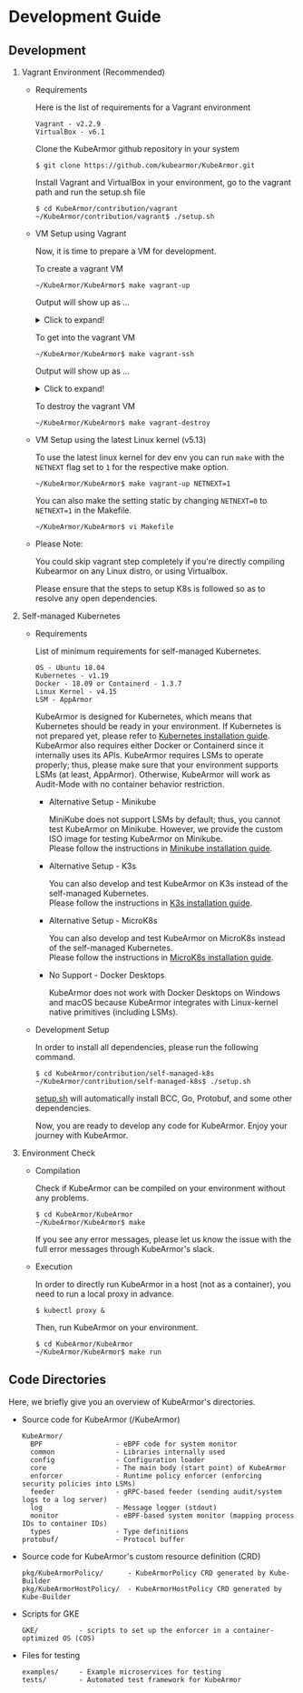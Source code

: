 # Development Guide

## Development

1. Vagrant Environment (Recommended)
   * Requirements

     Here is the list of requirements for a Vagrant environment

     ```text
     Vagrant - v2.2.9
     VirtualBox - v6.1
     ```

     Clone the KubeArmor github repository in your system

     ```text
     $ git clone https://github.com/kubearmor/KubeArmor.git
     ```

     Install Vagrant and VirtualBox in your environment, go to the vagrant path and run the setup.sh file

     ```text
     $ cd KubeArmor/contribution/vagrant
     ~/KubeArmor/contribution/vagrant$ ./setup.sh
     ```

    * VM Setup using Vagrant

      Now, it is time to prepare a VM for development.

      To create a vagrant VM

      ```text
      ~/KubeArmor/KubeArmor$ make vagrant-up
      ```

      Output will show up as ...

      <details>
      <summary>Click to expand!</summary>

      ```text
      cd /home/gourav/KubeArmor/contribution/vagrant; NETNEXT=0 DLV_RPORT=2345 vagrant up; true
      Bringing machine 'kubearmor-dev' up with 'virtualbox' provider...
      ==> kubearmor-dev: Importing base box 'ubuntu/bionic64'...
      ==> kubearmor-dev: Matching MAC address for NAT networking...
      ==> kubearmor-dev: Checking if box 'ubuntu/bionic64' version '20220131.0.0' is up to date...
      ==> kubearmor-dev: Setting the name of the VM: kubearmor-dev
      ==> kubearmor-dev: Clearing any previously set network interfaces...
      ==> kubearmor-dev: Preparing network interfaces based on configuration...
          kubearmor-dev: Adapter 1: nat
      ==> kubearmor-dev: Forwarding ports...
          kubearmor-dev: 2345 (guest) => 2345 (host) (adapter 1)
          kubearmor-dev: 22 (guest) => 2222 (host) (adapter 1)
      ==> kubearmor-dev: Running 'pre-boot' VM customizations...
      ==> kubearmor-dev: Booting VM...
      ==> kubearmor-dev: Waiting for machine to boot. This may take a few minutes...
          kubearmor-dev: SSH address: 127.0.0.1:2222
          kubearmor-dev: SSH username: vagrant
          kubearmor-dev: SSH auth method: private key
          kubearmor-dev: Warning: Connection reset. Retrying...
          kubearmor-dev: Warning: Remote connection disconnect. Retrying...
          kubearmor-dev:
          kubearmor-dev: Vagrant insecure key detected. Vagrant will automatically replace
          kubearmor-dev: this with a newly generated keypair for better security.
          kubearmor-dev:
          kubearmor-dev: Inserting generated public key within guest...
          kubearmor-dev: Removing insecure key from the guest if it's present...
          kubearmor-dev: Key inserted! Disconnecting and reconnecting using new SSH key...
      ==> kubearmor-dev: Machine booted and ready!
      ==> kubearmor-dev: Checking for guest additions in VM...
          kubearmor-dev: The guest additions on this VM do not match the installed version of
          kubearmor-dev: VirtualBox! In most cases this is fine, but in rare cases it can
          kubearmor-dev: prevent things such as shared folders from working properly. If you see
          kubearmor-dev: shared folder errors, please make sure the guest additions within the
          kubearmor-dev: virtual machine match the version of VirtualBox you have installed on
          kubearmor-dev: your host and reload your VM.
          kubearmor-dev:
          kubearmor-dev: Guest Additions Version: 5.2.42
          kubearmor-dev: VirtualBox Version: 6.1
      ==> kubearmor-dev: Setting hostname...
      ==> kubearmor-dev: Mounting shared folders...
          kubearmor-dev: /vagrant => /home/gourav/KubeArmor/contribution/vagrant
          kubearmor-dev: /home/vagrant/KubeArmor => /home/gourav/KubeArmor
      ==> kubearmor-dev: Running provisioner: file...
          kubearmor-dev: ~/.ssh/id_rsa.pub => /home/vagrant/.ssh/id_rsa.pub
      ==> kubearmor-dev: Running provisioner: shell...
          kubearmor-dev: Running: inline script
      ==> kubearmor-dev: Running provisioner: file...
          kubearmor-dev: ~/.gitconfig => $HOME/.gitconfig
      ==> kubearmor-dev: Running provisioner: shell...
          kubearmor-dev: Running: /tmp/vagrant-shell20220202-55671-bn8u0f.sh
          ...
      ```

      </details>

      To get into the vagrant VM

      ```text
      ~/KubeArmor/KubeArmor$ make vagrant-ssh
      ```

      Output will show up as ...

      <details>
      <summary>Click to expand!</summary>

      ```text
      d /home/gourav/KubeArmor/contribution/vagrant; NETNEXT=0 DLV_RPORT=2345 vagrant ssh; true
      Welcome to Ubuntu 18.04.6 LTS (GNU/Linux 4.15.0-167-generic x86_64)

       * Documentation:  https://help.ubuntu.com
       * Management:     https://landscape.canonical.com
       * Support:        https://ubuntu.com/advantage

        System information as of Wed Feb  2 10:35:55 UTC 2022

        System load:  0.06               Processes:              128
        Usage of /:   11.1% of 38.71GB   Users logged in:        0
        Memory usage: 10%                IP address for enp0s3:  10.0.2.15
        Swap usage:   0%                 IP address for docker0: 172.17.0.1


      5 updates can be applied immediately.
      1 of these updates is a standard security update.
      To see these additional updates run: apt list --upgradable

      New release '20.04.3 LTS' available.
      Run 'do-release-upgrade' to upgrade to it.


      vagrant@kubearmor-dev:~$
      ```

      </details>

      To destroy the vagrant VM

      ```text
      ~/KubeArmor/KubeArmor$ make vagrant-destroy
      ```

    * VM Setup using the latest Linux kernel (v5.13)

      To use the latest linux kernel for dev env you can run `make` with the `NETNEXT` flag set to `1` for the respective make option.

      ```text
      ~/KubeArmor/KubeArmor$ make vagrant-up NETNEXT=1
      ```

       You can also make the setting static by changing `NETNEXT=0` to `NETNEXT=1` in the Makefile.

      ```text
      ~/KubeArmor/KubeArmor$ vi Makefile
      ```

    * Please Note:

      You could skip vagrant step completely if you're directly compiling Kubearmor on any Linux distro, or using Virtualbox.

      Please ensure that the steps to setup K8s is followed so as to resolve any open dependencies.

2. Self-managed Kubernetes
   * Requirements

     List of minimum requirements for self-managed Kubernetes.
     ```text
     OS - Ubuntu 18.04
     Kubernetes - v1.19
     Docker - 18.09 or Containerd - 1.3.7
     Linux Kernel - v4.15
     LSM - AppArmor
     ```

     KubeArmor is designed for Kubernetes, which means that Kubernetes should be ready in your environment. If Kubernetes is not prepared yet, please refer to [Kubernetes installation guide](self-managed-k8s/README.md). KubeArmor also requires either Docker or Containerd since it internally uses its APIs. KubeArmor requires LSMs to operate properly; thus, please make sure that your environment supports LSMs \(at least, AppArmor\). Otherwise, KubeArmor will work as Audit-Mode with no container behavior restriction.

      * Alternative Setup - Minikube

        MiniKube does not support LSMs by default; thus, you cannot test KubeArmor on Minikube. However, we provide the custom ISO image for testing KubeArmor on Minikube.  
        Please follow the instructions in [Minikube installation guide](minikube/README.md).

      * Alternative Setup - K3s

        You can also develop and test KubeArmor on K3s instead of the self-managed Kubernetes.  
        Please follow the instructions in [K3s installation guide](k3s/README.md).

      * Alternative Setup - MicroK8s

        You can also develop and test KubeArmor on MicroK8s instead of the self-managed Kubernetes.  
        Please follow the instructions in [MicroK8s installation guide](microk8s/README.md).

      * No Support - Docker Desktops

        KubeArmor does not work with Docker Desktops on Windows and macOS because KubeArmor integrates with Linux-kernel native primitives (including LSMs).

   * Development Setup

     In order to install all dependencies, please run the following command.

     ```text
     $ cd KubeArmor/contribution/self-managed-k8s
     ~/KubeArmor/contribution/self-managed-k8s$ ./setup.sh
     ```

     [setup.sh](self-managed-k8s/setup.sh) will automatically install BCC, Go, Protobuf, and some other dependencies.

     Now, you are ready to develop any code for KubeArmor. Enjoy your journey with KubeArmor.

3.  Environment Check
    * Compilation

        Check if KubeArmor can be compiled on your environment without any problems.

        ```text
        $ cd KubeArmor/KubeArmor
        ~/KubeArmor/KubeArmor$ make
        ```

        If you see any error messages, please let us know the issue with the full error messages through KubeArmor's slack.

    * Execution

        In order to directly run KubeArmor in a host (not as a container), you need to run a local proxy in advance.

        ```text
        $ kubectl proxy &
        ```

        Then, run KubeArmor on your environment.

        ```text
        $ cd KubeArmor/KubeArmor
        ~/KubeArmor/KubeArmor$ make run
        ```

## Code Directories

Here, we briefly give you an overview of KubeArmor's directories.

* Source code for KubeArmor \(/KubeArmor\)

  ```text
  KubeArmor/
    BPF                  - eBPF code for system monitor
    common               - Libraries internally used
    config               - Configuration loader
    core                 - The main body (start point) of KubeArmor
    enforcer             - Runtime policy enforcer (enforcing security policies into LSMs)
    feeder               - gRPC-based feeder (sending audit/system logs to a log server)
    log                  - Message logger (stdout)
    monitor              - eBPF-based system monitor (mapping process IDs to container IDs)
    types                - Type definitions
  protobuf/              - Protocol buffer
  ```

* Source code for KubeArmor's custom resource definition \(CRD\)

  ```text
  pkg/KubeArmorPolicy/      - KubeArmorPolicy CRD generated by Kube-Builder
  pkg/KubeArmorHostPolicy/  - KubeArmorHostPolicy CRD generated by Kube-Builder
  ```

* Scripts for GKE

  ```text
  GKE/          - scripts to set up the enforcer in a container-optimized OS (COS)
  ```

* Files for testing

  ```text
  examples/     - Example microservices for testing
  tests/        - Automated test framework for KubeArmor
  ```
